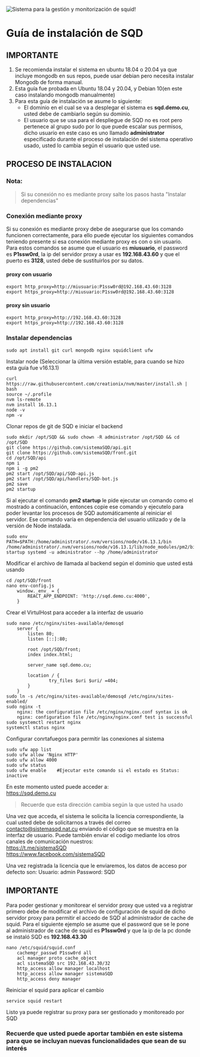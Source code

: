 ![Sistema para la gestión y monitorización de squid!](https://www.sistemasqd.nat.cu/static/media/SQD.f7a0d058.png "SQD")
# Guía de instalación de SQD
## IMPORTANTE

1. Se recomienda instalar el sistema en ubuntu 18.04 o 20.04 ya que incluye mongodb en sus repos, puede usar debian pero necesita instalar Mongodb de forma manual.
2. Esta guía fue probada en Ubuntu 18.04 y 20.04, y Debian 10(en este caso instalando mongodb manualmente)
3. Para esta guía de instalación se asume lo siguiente:
   * El dominio en el cual se va a desplegar el sistema es **sqd.demo.cu**, usted debe de cambiarlo según su dominio.
   * El usuario que se usa para el despliegue de SQD no es root pero pertenece al grupo sudo por lo que puede escalar sus permisos, dicho usuario en este caso es uno llamado **administrator** especificado durante el proceso de instalación del sistema operativo usado, usted lo cambia según el usuario que usted use.  
     
## PROCESO DE INSTALACION  
### Nota:
>  Si su conexión no es mediante proxy salte los pasos hasta "Instalar dependencias"

### Conexión mediante proxy
Si su conexión es mediante proxy debe de asegurarse que los comando funcionen correctamente, para ello puede ejecutar los siguientes comandos teniendo presente si esa conexión mediante proxy es con o sin usuario.     
Para estos comandos se asume que el usuario es **miusuario**, el password es **P1ssw0rd**, la ip del servidor proxy a usar es **192.168.43.60** y que el puerto es **3128**, usted debe de sustituirlos por su datos.
#### proxy con usuario
    export http_proxy=http://miusuario:P1ssw0rd@192.168.43.60:3128
    export https_proxy=http://miusuario:P1ssw0rd@192.168.43.60:3128
#### proxy sin usuario
    export http_proxy=http://192.168.43.60:3128
    export https_proxy=http://192.168.43.60:3128

### Instalar dependencias

    sudo apt install git curl mongodb nginx squidclient ufw

Instalar node (Seleccionar la última versión estable, para cuando se hizo esta guía fue v16.13.1)

    curl https://raw.githubusercontent.com/creationix/nvm/master/install.sh | bash
    source ~/.profile
    nvm ls-remote
    nvm install 16.13.1
    node -v
    npm -v

Clonar repos de git de SQD e iniciar el backend

    sudo mkdir /opt/SQD && sudo chown -R administrator /opt/SQD && cd /opt/SQD
    git clone https://github.com/sistemaSQD/api.git
    git clone https://github.com/sistemaSQD/front.git
    cd /opt/SQD/api
    npm i
    npm i -g pm2
    pm2 start /opt/SQD/api/SQD-api.js
    pm2 start /opt/SQD/api/handlers/SQD-bot.js
    pm2 save
    pm2 startup

Si al ejecutar el comando **pm2 startup** le pide ejecutar un comando como el mostrado a continuación, entonces copie ese comando y ejecutelo para poder levantar los procesos de SQD automáticamente al reiniciar el servidor. Ese comando varía en dependencia del usuario utilizado y de la versión de Node instalada.

    sudo env PATH=$PATH:/home/administrator/.nvm/versions/node/v16.13.1/bin /home/administrator/.nvm/versions/node/v16.13.1/lib/node_modules/pm2/bin/pm2 startup systemd -u administrator --hp /home/administrator

Modificar el archivo de llamada al backend según el dominio que usted está usando

    cd /opt/SQD/front
    nano env-config.js
        window._env_ = {
            REACT_APP_ENDPOINT: 'http://sqd.demo.cu:4000',
        }

Crear el VirtulHost para acceder a la interfaz de usuario

    sudo nano /etc/nginx/sites-available/demosqd
        server {
            listen 80;
            listen [::]:80;

            root /opt/SQD/front;
            index index.html;

            server_name sqd.demo.cu;

            location / {
                    try_files $uri $uri/ =404;
            }
        }
    sudo ln -s /etc/nginx/sites-available/demosqd /etc/nginx/sites-enabled/
    sudo nginx -t
        nginx: the configuration file /etc/nginx/nginx.conf syntax is ok
        nginx: configuration file /etc/nginx/nginx.conf test is successful
    sudo systemctl restart nginx
    systemctl status nginx

Configurar conrtafuegos para permitir las conexiones al sistema

    sudo ufw app list
    sudo ufw allow 'Nginx HTTP'
    sudo ufw allow 4000
    sudo ufw status
    sudo ufw enable    #Ejecutar este comando si el estado es Status: inactive

En este momento usted puede acceder a:   
https://sqd.demo.cu    
> Recuerde que esta dirección cambia según la que usted ha usado

Una vez que acceda, el sistema le solicita la licencia correspondiente, la cual usted debe de solicitarnos a través del correo contacto@sistemasqd.nat.cu enviando el código que se muestra en la interfaz de usuario. Puede también enviar el codigo mediante los otros canales de comunicación nuestros:   
https://t.me/sistemaSQD    
https://www.facebook.com/sistemaSQD   

Una vez registrada la licencia que le enviaremos, los datos de acceso por defecto son:
Usuario:  admin
Password: SQD
## IMPORTANTE
Para poder gestionar y monitorear el servidor proxy que usted va a registrar primero debe de modificar el archivo de configuración de squid de dicho servidor proxy para permitir el accedo de SQD al administrador de cache de squid. Para el siguiente ejemplo se asume que el password que se le pone al administrador de cache de squid es **P1ssw0rd** y que la ip de la pc donde se instaló SQD es **192.168.43.30**

    nano /etc/squid/squid.conf
        cachemgr_passwd P1ssw0rd all
        acl manager proto cache_object
        acl sistemaSQD src 192.168.43.30/32
        http_access allow manager localhost
        http_access allow manager sistemaSQD
        http_access deny manager

Reiniciar el squid para aplicar el cambio

    service squid restart

Listo ya puede registrar su proxy para ser gestionado y monitoreado por SQD

### Recuerde que usted puede aportar también en este sistema para que se incluyan nuevas funcionalidades que sean de su interés
